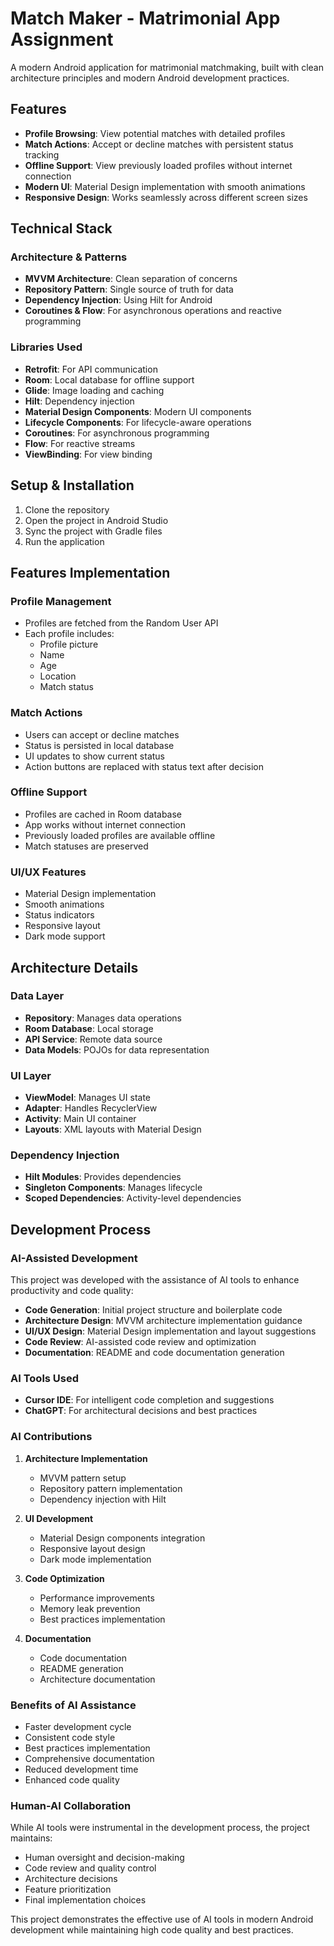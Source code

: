 # Match Maker - Matrimonial App Assignment

A modern Android application for matrimonial matchmaking, built with clean architecture principles and modern Android development practices.

## Features

- **Profile Browsing**: View potential matches with detailed profiles
- **Match Actions**: Accept or decline matches with persistent status tracking
- **Offline Support**: View previously loaded profiles without internet connection
- **Modern UI**: Material Design implementation with smooth animations
- **Responsive Design**: Works seamlessly across different screen sizes

## Technical Stack

### Architecture & Patterns
- **MVVM Architecture**: Clean separation of concerns
- **Repository Pattern**: Single source of truth for data
- **Dependency Injection**: Using Hilt for Android
- **Coroutines & Flow**: For asynchronous operations and reactive programming

### Libraries Used
- **Retrofit**: For API communication
- **Room**: Local database for offline support
- **Glide**: Image loading and caching
- **Hilt**: Dependency injection
- **Material Design Components**: Modern UI components
- **Lifecycle Components**: For lifecycle-aware operations
- **Coroutines**: For asynchronous programming
- **Flow**: For reactive streams
- **ViewBinding**: For view binding

## Setup & Installation

1. Clone the repository
2. Open the project in Android Studio
3. Sync the project with Gradle files
4. Run the application

## Features Implementation

### Profile Management
- Profiles are fetched from the Random User API
- Each profile includes:
  - Profile picture
  - Name
  - Age
  - Location
  - Match status

### Match Actions
- Users can accept or decline matches
- Status is persisted in local database
- UI updates to show current status
- Action buttons are replaced with status text after decision

### Offline Support
- Profiles are cached in Room database
- App works without internet connection
- Previously loaded profiles are available offline
- Match statuses are preserved

### UI/UX Features
- Material Design implementation
- Smooth animations
- Status indicators
- Responsive layout
- Dark mode support

## Architecture Details

### Data Layer
- **Repository**: Manages data operations
- **Room Database**: Local storage
- **API Service**: Remote data source
- **Data Models**: POJOs for data representation

### UI Layer
- **ViewModel**: Manages UI state
- **Adapter**: Handles RecyclerView
- **Activity**: Main UI container
- **Layouts**: XML layouts with Material Design

### Dependency Injection
- **Hilt Modules**: Provides dependencies
- **Singleton Components**: Manages lifecycle
- **Scoped Dependencies**: Activity-level dependencies


## Development Process

### AI-Assisted Development
This project was developed with the assistance of AI tools to enhance productivity and code quality:

- **Code Generation**: Initial project structure and boilerplate code
- **Architecture Design**: MVVM architecture implementation guidance
- **UI/UX Design**: Material Design implementation and layout suggestions
- **Code Review**: AI-assisted code review and optimization
- **Documentation**: README and code documentation generation

### AI Tools Used
- **Cursor IDE**: For intelligent code completion and suggestions
- **ChatGPT**: For architectural decisions and best practices

### AI Contributions
1. **Architecture Implementation**
   - MVVM pattern setup
   - Repository pattern implementation
   - Dependency injection with Hilt

2. **UI Development**
   - Material Design components integration
   - Responsive layout design
   - Dark mode implementation

3. **Code Optimization**
   - Performance improvements
   - Memory leak prevention
   - Best practices implementation

4. **Documentation**
   - Code documentation
   - README generation
   - Architecture documentation

### Benefits of AI Assistance
- Faster development cycle
- Consistent code style
- Best practices implementation
- Comprehensive documentation
- Reduced development time
- Enhanced code quality

### Human-AI Collaboration
While AI tools were instrumental in the development process, the project maintains:
- Human oversight and decision-making
- Code review and quality control
- Architecture decisions
- Feature prioritization
- Final implementation choices

This project demonstrates the effective use of AI tools in modern Android development while maintaining high code quality and best practices.
